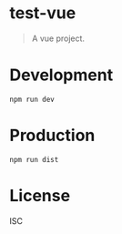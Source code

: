 # test-vue
> A vue project.

# Development

```shell
npm run dev
```

# Production
```
npm run dist
```

# License
ISC
